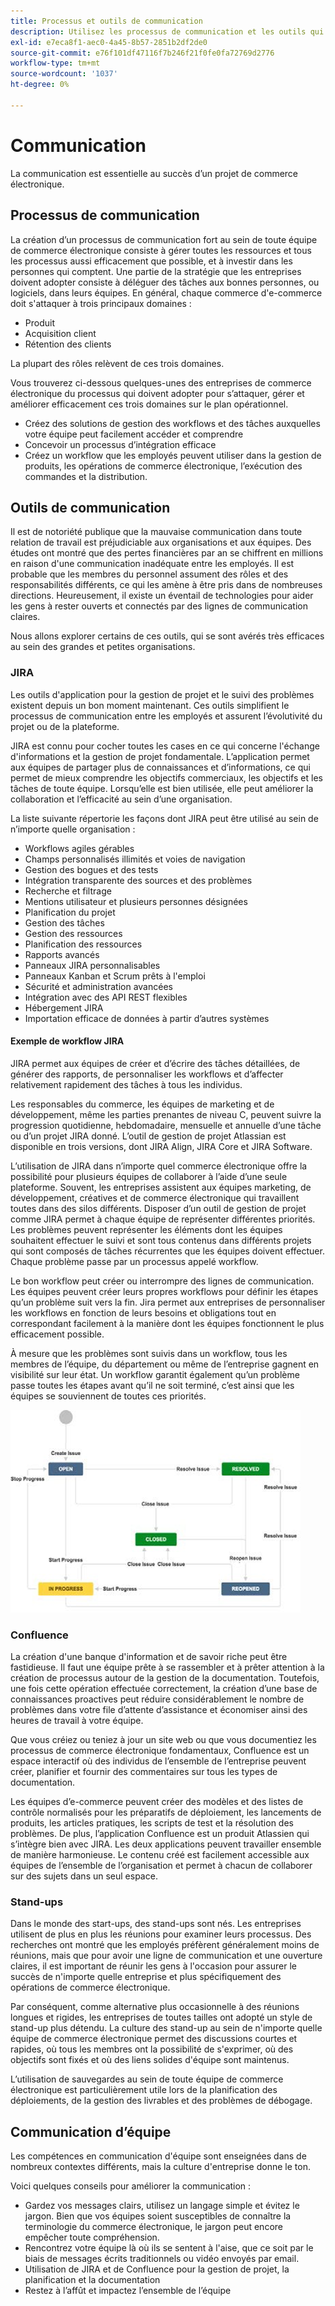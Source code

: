 ```yaml
---
title: Processus et outils de communication
description: Utilisez les processus de communication et les outils qui répondent aux besoins de votre équipe d’e-commerce.
exl-id: e7eca8f1-aec0-4a45-8b57-2851b2df2de0
source-git-commit: e76f101df47116f7b246f21f0fe0fa72769d2776
workflow-type: tm+mt
source-wordcount: '1037'
ht-degree: 0%

---
```


# Communication

La communication est essentielle au succès d’un projet de commerce électronique.

## Processus de communication

La création d’un processus de communication fort au sein de toute équipe de commerce électronique consiste à gérer toutes les ressources et tous les processus aussi efficacement que possible, et à investir dans les personnes qui comptent. Une partie de la stratégie que les entreprises doivent adopter consiste à déléguer des tâches aux bonnes personnes, ou logiciels, dans leurs équipes. En général, chaque commerce d&#39;e-commerce doit s&#39;attaquer à trois principaux domaines :

- Produit
- Acquisition client
- Rétention des clients

La plupart des rôles relèvent de ces trois domaines.

Vous trouverez ci-dessous quelques-unes des entreprises de commerce électronique du processus qui doivent adopter pour s’attaquer, gérer et améliorer efficacement ces trois domaines sur le plan opérationnel.

- Créez des solutions de gestion des workflows et des tâches auxquelles votre équipe peut facilement accéder et comprendre
- Concevoir un processus d’intégration efficace
- Créez un workflow que les employés peuvent utiliser dans la gestion de produits, les opérations de commerce électronique, l’exécution des commandes et la distribution.

## Outils de communication

Il est de notoriété publique que la mauvaise communication dans toute relation de travail est préjudiciable aux organisations et aux équipes. Des études ont montré que des pertes financières par an se chiffrent en millions en raison d&#39;une communication inadéquate entre les employés. Il est probable que les membres du personnel assument des rôles et des responsabilités différents, ce qui les amène à être pris dans de nombreuses directions. Heureusement, il existe un éventail de technologies pour aider les gens à rester ouverts et connectés par des lignes de communication claires.

Nous allons explorer certains de ces outils, qui se sont avérés très efficaces au sein des grandes et petites organisations.

### JIRA

Les outils d&#39;application pour la gestion de projet et le suivi des problèmes existent depuis un bon moment maintenant. Ces outils simplifient le processus de communication entre les employés et assurent l’évolutivité du projet ou de la plateforme.

JIRA est connu pour cocher toutes les cases en ce qui concerne l&#39;échange d&#39;informations et la gestion de projet fondamentale. L’application permet aux équipes de partager plus de connaissances et d’informations, ce qui permet de mieux comprendre les objectifs commerciaux, les objectifs et les tâches de toute équipe. Lorsqu’elle est bien utilisée, elle peut améliorer la collaboration et l’efficacité au sein d’une organisation.

La liste suivante répertorie les façons dont JIRA peut être utilisé au sein de n’importe quelle organisation :

- Workflows agiles gérables
- Champs personnalisés illimités et voies de navigation
- Gestion des bogues et des tests
- Intégration transparente des sources et des problèmes
- Recherche et filtrage
- Mentions utilisateur et plusieurs personnes désignées
- Planification du projet
- Gestion des tâches
- Gestion des ressources
- Planification des ressources
- Rapports avancés
- Panneaux JIRA personnalisables
- Panneaux Kanban et Scrum prêts à l&#39;emploi
- Sécurité et administration avancées
- Intégration avec des API REST flexibles
- Hébergement JIRA
- Importation efficace de données à partir d’autres systèmes

#### Exemple de workflow JIRA

JIRA permet aux équipes de créer et d’écrire des tâches détaillées, de générer des rapports, de personnaliser les workflows et d’affecter relativement rapidement des tâches à tous les individus.

Les responsables du commerce, les équipes de marketing et de développement, même les parties prenantes de niveau C, peuvent suivre la progression quotidienne, hebdomadaire, mensuelle et annuelle d’une tâche ou d’un projet JIRA donné. L’outil de gestion de projet Atlassian est disponible en trois versions, dont JIRA Align, JIRA Core et JIRA Software.

L’utilisation de JIRA dans n’importe quel commerce électronique offre la possibilité pour plusieurs équipes de collaborer à l’aide d’une seule plateforme. Souvent, les entreprises assistent aux équipes marketing, de développement, créatives et de commerce électronique qui travaillent toutes dans des silos différents. Disposer d’un outil de gestion de projet comme JIRA permet à chaque équipe de représenter différentes priorités. Les problèmes peuvent représenter les éléments dont les équipes souhaitent effectuer le suivi et sont tous contenus dans différents projets qui sont composés de tâches récurrentes que les équipes doivent effectuer. Chaque problème passe par un processus appelé workflow.

Le bon workflow peut créer ou interrompre des lignes de communication. Les équipes peuvent créer leurs propres workflows pour définir les étapes qu’un problème suit vers la fin. Jira permet aux entreprises de personnaliser les workflows en fonction de leurs besoins et obligations tout en correspondant facilement à la manière dont les équipes fonctionnent le plus efficacement possible.

À mesure que les problèmes sont suivis dans un workflow, tous les membres de l’équipe, du département ou même de l’entreprise gagnent en visibilité sur leur état. Un workflow garantit également qu’un problème passe toutes les étapes avant qu’il ne soit terminé, c’est ainsi que les équipes se souviennent de toutes ces priorités.

![Exemple de diagramme de workflow JIRA](../../assets/playbooks/jira-workflow-example.png)

### Confluence

La création d&#39;une banque d&#39;information et de savoir riche peut être fastidieuse. Il faut une équipe prête à se rassembler et à prêter attention à la création de processus autour de la gestion de la documentation. Toutefois, une fois cette opération effectuée correctement, la création d’une base de connaissances proactives peut réduire considérablement le nombre de problèmes dans votre file d’attente d’assistance et économiser ainsi des heures de travail à votre équipe.

Que vous créiez ou teniez à jour un site web ou que vous documentiez les processus de commerce électronique fondamentaux, Confluence est un espace interactif où des individus de l’ensemble de l’entreprise peuvent créer, planifier et fournir des commentaires sur tous les types de documentation.

Les équipes d’e-commerce peuvent créer des modèles et des listes de contrôle normalisés pour les préparatifs de déploiement, les lancements de produits, les articles pratiques, les scripts de test et la résolution des problèmes. De plus, l’application Confluence est un produit Atlassien qui s’intègre bien avec JIRA. Les deux applications peuvent travailler ensemble de manière harmonieuse. Le contenu créé est facilement accessible aux équipes de l’ensemble de l’organisation et permet à chacun de collaborer sur des sujets dans un seul espace.

### Stand-ups

Dans le monde des start-ups, des stand-ups sont nés. Les entreprises utilisent de plus en plus les réunions pour examiner leurs processus. Des recherches ont montré que les employés préfèrent généralement moins de réunions, mais que pour avoir une ligne de communication et une ouverture claires, il est important de réunir les gens à l&#39;occasion pour assurer le succès de n&#39;importe quelle entreprise et plus spécifiquement des opérations de commerce électronique.

Par conséquent, comme alternative plus occasionnelle à des réunions longues et rigides, les entreprises de toutes tailles ont adopté un style de stand-up plus détendu. La culture des stand-up au sein de n&#39;importe quelle équipe de commerce électronique permet des discussions courtes et rapides, où tous les membres ont la possibilité de s&#39;exprimer, où des objectifs sont fixés et où des liens solides d&#39;équipe sont maintenus.

L’utilisation de sauvegardes au sein de toute équipe de commerce électronique est particulièrement utile lors de la planification des déploiements, de la gestion des livrables et des problèmes de débogage.

## Communication d’équipe

Les compétences en communication d&#39;équipe sont enseignées dans de nombreux contextes différents, mais la culture d&#39;entreprise donne le ton.

Voici quelques conseils pour améliorer la communication :

- Gardez vos messages clairs, utilisez un langage simple et évitez le jargon. Bien que vos équipes soient susceptibles de connaître la terminologie du commerce électronique, le jargon peut encore empêcher toute compréhension.
- Rencontrez votre équipe là où ils se sentent à l&#39;aise, que ce soit par le biais de messages écrits traditionnels ou vidéo envoyés par email.
- Utilisation de JIRA et de Confluence pour la gestion de projet, la planification et la documentation
- Restez à l’affût et impactez l’ensemble de l’équipe
